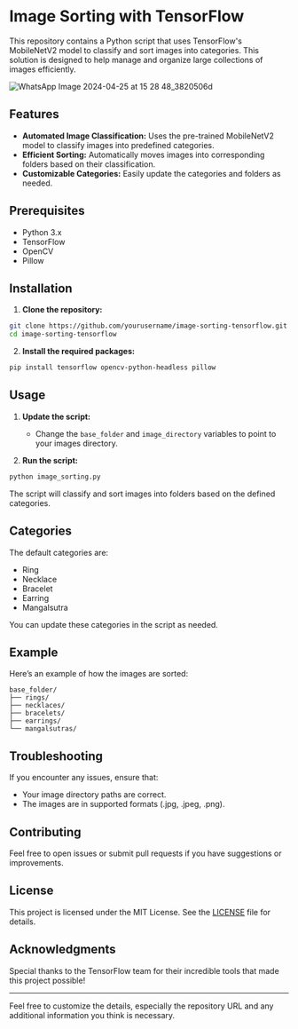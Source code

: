 # Image Sorting with TensorFlow

This repository contains a Python script that uses TensorFlow's MobileNetV2 model to classify and sort images into categories. This solution is designed to help manage and organize large collections of images efficiently.

![WhatsApp Image 2024-04-25 at 15 28 48_3820506d](https://github.com/user-attachments/assets/80f0507c-8fee-4e6f-84c8-bbcb548a4707)



## Features

- **Automated Image Classification:** Uses the pre-trained MobileNetV2 model to classify images into predefined categories.
- **Efficient Sorting:** Automatically moves images into corresponding folders based on their classification.
- **Customizable Categories:** Easily update the categories and folders as needed.

## Prerequisites

- Python 3.x
- TensorFlow
- OpenCV
- Pillow

## Installation

1. **Clone the repository:**

```bash
git clone https://github.com/yourusername/image-sorting-tensorflow.git
cd image-sorting-tensorflow
```

2. **Install the required packages:**

```bash
pip install tensorflow opencv-python-headless pillow
```

## Usage

1. **Update the script:**
   - Change the `base_folder` and `image_directory` variables to point to your images directory.

2. **Run the script:**

```bash
python image_sorting.py
```

The script will classify and sort images into folders based on the defined categories.

## Categories

The default categories are:
- Ring
- Necklace
- Bracelet
- Earring
- Mangalsutra

You can update these categories in the script as needed.

## Example

Here’s an example of how the images are sorted:

```
base_folder/
├── rings/
├── necklaces/
├── bracelets/
├── earrings/
└── mangalsutras/
```

## Troubleshooting

If you encounter any issues, ensure that:
- Your image directory paths are correct.
- The images are in supported formats (.jpg, .jpeg, .png).

## Contributing

Feel free to open issues or submit pull requests if you have suggestions or improvements.

## License

This project is licensed under the MIT License. See the [LICENSE](LICENSE) file for details.

## Acknowledgments

Special thanks to the TensorFlow team for their incredible tools that made this project possible!

---

Feel free to customize the details, especially the repository URL and any additional information you think is necessary.
